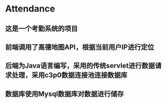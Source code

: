 # Attendance

## 这是一个考勤系统的项目
## 前端调用了高德地图API，根据当前用户IP进行定位
## 后端为Java语言编写，采用的传统servlet进行数据请求处理，采用c3p0数据连接池连接数据库
## 数据库使用Mysql数据库对数据进行储存
